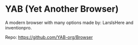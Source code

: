 # YAB (Yet Another Browser)
A modern browser with many options made by: LarsIsHere and inventionpro.

Repo: https://github.com/YAB-org/Browser